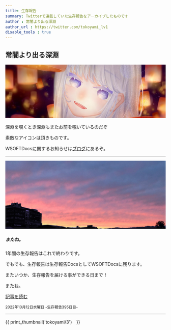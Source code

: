 ```yaml
---
title: 生存報告
summary: Twitterで連載していた生存報告をアーカイブしたものです
author : 常闇より出る深淵
author_url : https://twitter.com/tokoyami_lv1
disable_tools : true
---
```


## 常闇より出る深淵

[![常闇より出る深淵](media/2.jpg)](media/original.jpg)

深淵を覗くとき深淵もまたお前を覗いているのだぞ

素敵なアイコンは頂きものです。

WSOFTDocsに関するお知らせは[ブログ](../../blog/index.md)にあるぞ。

---

<div class="card mb-3">
  <img src="media/1.jpg" class="card-img-top" alt="またね。">
  <div class="card-body">
    <h5 class="card-title">またね。</h5>
    <p class="card-text">1年間の生存報告はこれで終わりです。</p>
    <p class="card-text">でもでも、生存報告は生存報告DocsとしてWSOFTDocsに残ります。</p>
    <p class="card-text">またいつか、生存報告を届ける事ができる日まで！</p>
    <p class="card-text">またね。</p>
    <a href="./20221012" class="btn btn-primary">記事を読む</a>
    <p class="card-text"><small class="text-muted">2022年10月12日水曜日 -生存報告395日目-</small></p>
  </div>
</div>

---

{{ print_thumbnail('tokoyami/3')　}}